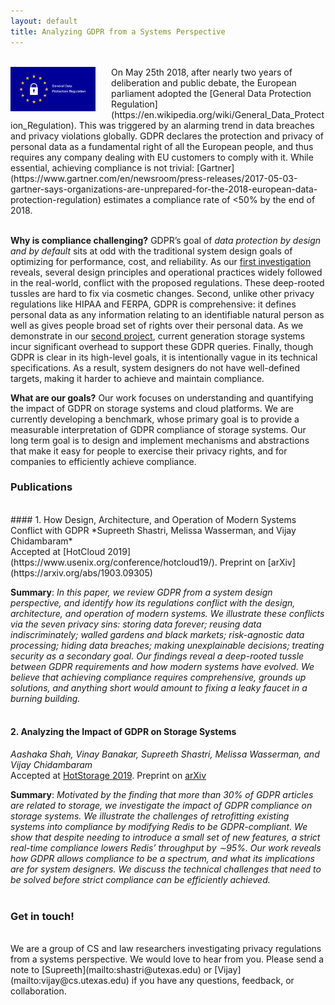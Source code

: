 ```yaml
---
layout: default
title: Analyzing GDPR from a Systems Perspective
---
```


<br>
<img style="float:left; margin-right:25px" src="/img/gdpr.png" width="27%" height="27%"> On May 25th 2018, after nearly two years of deliberation and public debate, the European parliament adopted the [General Data Protection Regulation](https://en.wikipedia.org/wiki/General_Data_Protection_Regulation). This was triggered by an alarming trend in data breaches and privacy violations globally. GDPR declares the protection and privacy of personal data as a fundamental right of all the European people, and thus requires any company dealing with EU customers to comply with it. While essential, achieving compliance is not trivial: [Gartner](https://www.gartner.com/en/newsroom/press-releases/2017-05-03-gartner-says-organizations-are-unprepared-for-the-2018-european-data-protection-regulation) estimates a compliance rate of <50% by the end of 2018.<br><br>

**Why is compliance challenging?** GDPR’s goal of *data protection by design and by default* sits at odd with the traditional system design goals of optimizing for performance, cost, and reliability. As our [first investigation](#1-how-design-architecture-and-operation-of-modern-systems-conflict-with-gdpr) reveals, several design principles and operational practices widely followed in the real-world, conflict with the proposed regulations. These deep-rooted tussles are hard to fix via cosmetic changes. Second, unlike other privacy regulations like HIPAA and FERPA, GDPR is comprehensive: it defines personal data as any information relating to an identifiable natural person as well as gives people broad set of rights over their personal data. As we demonstrate in our [second project](#2-analyzing-the-impact-of-gdpr-on-storage-systems), current generation storage systems incur significant overhead to support these GDPR queries. Finally, though GDPR is clear in its high-level goals, it is intentionally vague in its technical specifications. As a result, system designers do not have well-defined targets, making it harder to achieve and maintain compliance.

**What are our goals?** Our work focuses on understanding and quantifying the impact of GDPR on storage systems and cloud platforms. We are currently developing a benchmark, whose primary goal is to provide a measurable interpretation of GDPR compliance of storage systems. Our long term goal is to design and implement mechanisms and abstractions that make it easy for people to exercise their privacy rights, and for companies to efficiently achieve compliance.

### Publications
<br>
#### 1. How Design, Architecture, and Operation of Modern Systems Conflict with GDPR
*Supreeth Shastri, Melissa Wasserman, and Vijay Chidambaram* <br>
Accepted at [HotCloud 2019](https://www.usenix.org/conference/hotcloud19/). Preprint on [arXiv](https://arxiv.org/abs/1903.09305)

**Summary**: *In this paper, we review GDPR from a system design perspective, and identify how its regulations conflict with the design, architecture, and operation of modern systems. We illustrate these conflicts via the seven privacy sins: storing data forever; reusing data indiscriminately; walled gardens and black markets; risk-agnostic data processing; hiding data breaches; making unexplainable decisions; treating security as a secondary goal. Our findings reveal a deep-rooted tussle between GDPR requirements and how modern systems have evolved. We believe that achieving compliance requires comprehensive, grounds up solutions, and anything short would amount to fixing a leaky faucet in a burning building.* 
<br><br>

#### 2. Analyzing the Impact of GDPR on Storage Systems
*Aashaka Shah, Vinay Banakar, Supreeth Shastri, Melissa Wasserman, and Vijay Chidambaram* <br>
Accepted at [HotStorage 2019](https://www.usenix.org/conference/hotstorage19/). Preprint on [arXiv](https://arxiv.org/abs/1903.04880)

**Summary**: *Motivated by the finding that more than 30% of GDPR articles are related to storage, we investigate the impact of GDPR compliance on storage systems. We illustrate the challenges of retrofitting existing systems into compliance by modifying Redis to be GDPR-compliant. We show that despite needing to introduce a small set of new features, a strict real-time compliance lowers Redis’ throughput by ∼95%. Our work reveals how GDPR allows compliance to be a spectrum, and what its implications are for system designers. We discuss the technical challenges that need to be solved before strict compliance can be efficiently achieved.*
<br><br>

### Get in touch!
<br>
We are a group of CS and law researchers investigating privacy regulations from a systems perspective. We would love to hear from you. Please send a note to [Supreeth](mailto:shastri@utexas.edu) or [Vijay](mailto:vijay@cs.utexas.edu) if you have any questions, feedback, or collaboration.<br><br>



